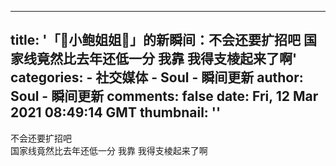 
---
title: '「🎈小鲍姐姐🎈」的新瞬间：不会还要扩招吧
国家线竟然比去年还低一分
我靠 我得支棱起来了啊'
categories: 
    - 社交媒体
    - Soul - 瞬间更新
author: Soul - 瞬间更新
comments: false
date: Fri, 12 Mar 2021 08:49:14 GMT
thumbnail: ''
---

<div>   
不会还要扩招吧<br>国家线竟然比去年还低一分
我靠 我得支棱起来了啊  
</div>
            